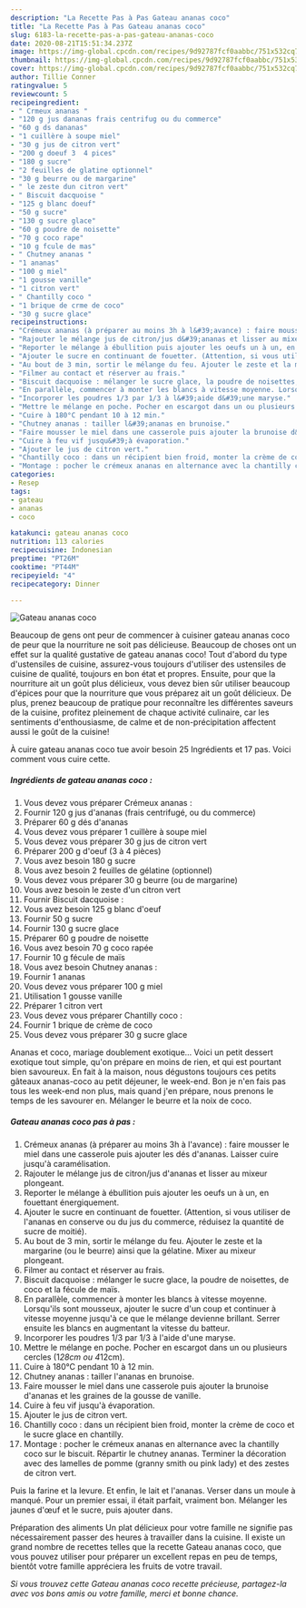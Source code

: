 ```yaml
---
description: "La Recette Pas à Pas Gateau ananas coco"
title: "La Recette Pas à Pas Gateau ananas coco"
slug: 6183-la-recette-pas-a-pas-gateau-ananas-coco
date: 2020-08-21T15:51:34.237Z
image: https://img-global.cpcdn.com/recipes/9d92787fcf0aabbc/751x532cq70/gateau-ananas-coco-photo-principale-de-la-recette.jpg
thumbnail: https://img-global.cpcdn.com/recipes/9d92787fcf0aabbc/751x532cq70/gateau-ananas-coco-photo-principale-de-la-recette.jpg
cover: https://img-global.cpcdn.com/recipes/9d92787fcf0aabbc/751x532cq70/gateau-ananas-coco-photo-principale-de-la-recette.jpg
author: Tillie Conner
ratingvalue: 5
reviewcount: 5
recipeingredient:
- " Crmeux ananas "
- "120 g jus dananas frais centrifug ou du commerce"
- "60 g ds dananas"
- "1 cuillère à soupe miel"
- "30 g jus de citron vert"
- "200 g doeuf 3  4 pices"
- "180 g sucre"
- "2 feuilles de glatine optionnel"
- "30 g beurre ou de margarine"
- " le zeste dun citron vert"
- " Biscuit dacquoise "
- "125 g blanc doeuf"
- "50 g sucre"
- "130 g sucre glace"
- "60 g poudre de noisette"
- "70 g coco rape"
- "10 g fcule de mas"
- " Chutney ananas "
- "1 ananas"
- "100 g miel"
- "1 gousse vanille"
- "1 citron vert"
- " Chantilly coco "
- "1 brique de crme de coco"
- "30 g sucre glace"
recipeinstructions:
- "Crémeux ananas (à préparer au moins 3h à l&#39;avance) : faire mousser le miel dans une casserole puis ajouter les dés d&#39;ananas. Laisser cuire jusqu&#39;à caramélisation."
- "Rajouter le mélange jus de citron/jus d&#39;ananas et lisser au mixeur plongeant."
- "Reporter le mélange à ébullition puis ajouter les oeufs un à un, en fouettant énergiquement."
- "Ajouter le sucre en continuant de fouetter. (Attention, si vous utiliser de l&#39;ananas en conserve ou du jus du commerce, réduisez la quantité de sucre de moitié)."
- "Au bout de 3 min, sortir le mélange du feu. Ajouter le zeste et la margarine (ou le beurre) ainsi que la gélatine. Mixer au mixeur plongeant."
- "Filmer au contact et réserver au frais."
- "Biscuit dacquoise : mélanger le sucre glace, la poudre de noisettes, de coco et la fécule de maïs."
- "En parallèle, commencer à monter les blancs à vitesse moyenne. Lorsqu&#39;ils sont mousseux, ajouter le sucre d&#39;un coup et continuer à vitesse moyenne jusqu&#39;à ce que le mélange devienne brillant. Serrer ensuite les blancs en augmentant la vitesse du batteur."
- "Incorporer les poudres 1/3 par 1/3 à l&#39;aide d&#39;une maryse."
- "Mettre le mélange en poche. Pocher en escargot dans un ou plusieurs cercles (1*28cm ou 4*12cm)."
- "Cuire à 180°C pendant 10 à 12 min."
- "Chutney ananas : tailler l&#39;ananas en brunoise."
- "Faire mousser le miel dans une casserole puis ajouter la brunoise d&#39;ananas et les graines de la gousse de vanille."
- "Cuire à feu vif jusqu&#39;à évaporation."
- "Ajouter le jus de citron vert."
- "Chantilly coco : dans un récipient bien froid, monter la crème de coco et le sucre glace en chantilly."
- "Montage : pocher le crémeux ananas en alternance avec la chantilly coco sur le biscuit. Répartir le chutney ananas. Terminer la décoration avec des lamelles de pomme (granny smith ou pink lady) et des zestes de citron vert."
categories:
- Resep
tags:
- gateau
- ananas
- coco

katakunci: gateau ananas coco 
nutrition: 113 calories
recipecuisine: Indonesian
preptime: "PT26M"
cooktime: "PT44M"
recipeyield: "4"
recipecategory: Dinner

---
```



![Gateau ananas coco](https://img-global.cpcdn.com/recipes/9d92787fcf0aabbc/751x532cq70/gateau-ananas-coco-photo-principale-de-la-recette.jpg)

Beaucoup de gens ont peur de commencer à cuisiner gateau ananas coco de peur que la nourriture ne soit pas délicieuse. Beaucoup de choses ont un effet sur la qualité gustative de gateau ananas coco! Tout d'abord du type d'ustensiles de cuisine, assurez-vous toujours d'utiliser des ustensiles de cuisine de qualité, toujours en bon état et propres. Ensuite, pour que la nourriture ait un goût plus délicieux, vous devez bien sûr utiliser beaucoup d'épices pour que la nourriture que vous préparez ait un goût délicieux. De plus, prenez beaucoup de pratique pour reconnaître les différentes saveurs de la cuisine, profitez pleinement de chaque activité culinaire, car les sentiments d'enthousiasme, de calme et de non-précipitation affectent aussi le goût de la cuisine!

<!--inarticleads1-->

À cuire gateau ananas coco tue avoir besoin 25 Ingrédients et 17 pas. Voici comment vous cuire cette.

##### Ingrédients de gateau ananas coco :

1. Vous devez vous préparer  Crémeux ananas :
1. Fournir 120 g jus d&#39;ananas (frais centrifugé, ou du commerce)
1. Préparer 60 g dés d&#39;ananas
1. Vous devez vous préparer 1 cuillère à soupe miel
1. Vous devez vous préparer 30 g jus de citron vert
1. Préparer 200 g d&#39;oeuf (3 à 4 pièces)
1. Vous avez besoin 180 g sucre
1. Vous avez besoin 2 feuilles de gélatine (optionnel)
1. Vous devez vous préparer 30 g beurre (ou de margarine)
1. Vous avez besoin  le zeste d&#39;un citron vert
1. Fournir  Biscuit dacquoise :
1. Vous avez besoin 125 g blanc d&#39;oeuf
1. Fournir 50 g sucre
1. Fournir 130 g sucre glace
1. Préparer 60 g poudre de noisette
1. Vous avez besoin 70 g coco rapée
1. Fournir 10 g fécule de maïs
1. Vous avez besoin  Chutney ananas :
1. Fournir 1 ananas
1. Vous devez vous préparer 100 g miel
1. Utilisation 1 gousse vanille
1. Préparer 1 citron vert
1. Vous devez vous préparer  Chantilly coco :
1. Fournir 1 brique de crème de coco
1. Vous devez vous préparer 30 g sucre glace


Ananas et coco, mariage doublement exotique… Voici un petit dessert exotique tout simple, qu&#39;on prépare en moins de rien, et qui est pourtant bien savoureux. En fait à la maison, nous dégustons toujours ces petits gâteaux ananas-coco au petit déjeuner, le week-end. Bon je n&#39;en fais pas tous les week-end non plus, mais quand j&#39;en prépare, nous prenons le temps de les savourer en. Mélanger le beurre et la noix de coco. 

<!--inarticleads2-->

##### Gateau ananas coco pas à pas :

1. Crémeux ananas (à préparer au moins 3h à l&#39;avance) : faire mousser le miel dans une casserole puis ajouter les dés d&#39;ananas. Laisser cuire jusqu&#39;à caramélisation.
1. Rajouter le mélange jus de citron/jus d&#39;ananas et lisser au mixeur plongeant.
1. Reporter le mélange à ébullition puis ajouter les oeufs un à un, en fouettant énergiquement.
1. Ajouter le sucre en continuant de fouetter. (Attention, si vous utiliser de l&#39;ananas en conserve ou du jus du commerce, réduisez la quantité de sucre de moitié).
1. Au bout de 3 min, sortir le mélange du feu. Ajouter le zeste et la margarine (ou le beurre) ainsi que la gélatine. Mixer au mixeur plongeant.
1. Filmer au contact et réserver au frais.
1. Biscuit dacquoise : mélanger le sucre glace, la poudre de noisettes, de coco et la fécule de maïs.
1. En parallèle, commencer à monter les blancs à vitesse moyenne. Lorsqu&#39;ils sont mousseux, ajouter le sucre d&#39;un coup et continuer à vitesse moyenne jusqu&#39;à ce que le mélange devienne brillant. Serrer ensuite les blancs en augmentant la vitesse du batteur.
1. Incorporer les poudres 1/3 par 1/3 à l&#39;aide d&#39;une maryse.
1. Mettre le mélange en poche. Pocher en escargot dans un ou plusieurs cercles (1*28cm ou 4*12cm).
1. Cuire à 180°C pendant 10 à 12 min.
1. Chutney ananas : tailler l&#39;ananas en brunoise.
1. Faire mousser le miel dans une casserole puis ajouter la brunoise d&#39;ananas et les graines de la gousse de vanille.
1. Cuire à feu vif jusqu&#39;à évaporation.
1. Ajouter le jus de citron vert.
1. Chantilly coco : dans un récipient bien froid, monter la crème de coco et le sucre glace en chantilly.
1. Montage : pocher le crémeux ananas en alternance avec la chantilly coco sur le biscuit. Répartir le chutney ananas. Terminer la décoration avec des lamelles de pomme (granny smith ou pink lady) et des zestes de citron vert.


Puis la farine et la levure. Et enfin, le lait et l&#39;ananas. Verser dans un moule à manqué. Pour un premier essai, il était parfait, vraiment bon. Mélanger les jaunes d&#39;œuf et le sucre, puis ajouter dans. 

<!--inarticleads1-->

<p>
Préparation des aliments Un plat délicieux pour votre famille ne signifie pas nécessairement passer des heures à travailler dans la cuisine. Il existe un grand nombre de recettes telles que la recette Gateau ananas coco, que vous pouvez utiliser pour préparer un excellent repas en peu de temps, bientôt votre famille appréciera les fruits de votre travail.
</p>

<p>
<i>Si vous trouvez cette Gateau ananas coco recette précieuse, partagez-la avec vos bons amis ou votre famille, merci et bonne chance.</i>
</p>
